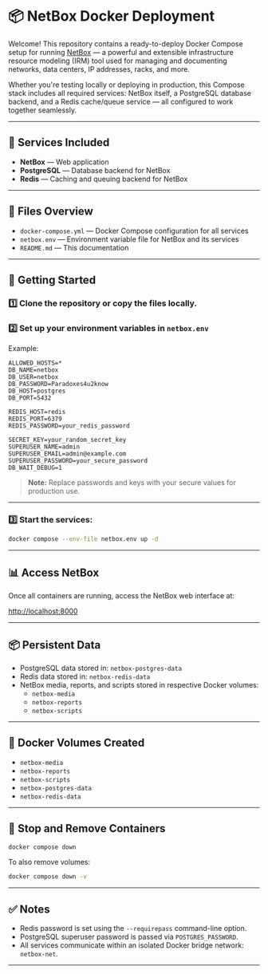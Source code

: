 
# 📦 NetBox Docker Deployment

Welcome! This repository contains a ready-to-deploy Docker Compose setup for running [NetBox](https://netbox.dev/) — a powerful and extensible infrastructure resource modeling (IRM) tool used for managing and documenting networks, data centers, IP addresses, racks, and more.

Whether you're testing locally or deploying in production, this Compose stack includes all required services: NetBox itself, a PostgreSQL database backend, and a Redis cache/queue service — all configured to work together seamlessly.

---


## 📑 Services Included

- **NetBox** — Web application
- **PostgreSQL** — Database backend for NetBox
- **Redis** — Caching and queuing backend for NetBox

---

## 📁 Files Overview

- `docker-compose.yml` — Docker Compose configuration for all services
- `netbox.env` — Environment variable file for NetBox and its services
- `README.md` — This documentation

---

## 🚀 Getting Started

### 1️⃣ Clone the repository or copy the files locally.

### 2️⃣ Set up your environment variables in `netbox.env`

Example:
```env
ALLOWED_HOSTS=*
DB_NAME=netbox
DB_USER=netbox
DB_PASSWORD=Paradoxes4u2know
DB_HOST=postgres
DB_PORT=5432

REDIS_HOST=redis
REDIS_PORT=6379
REDIS_PASSWORD=your_redis_password

SECRET_KEY=your_random_secret_key
SUPERUSER_NAME=admin
SUPERUSER_EMAIL=admin@example.com
SUPERUSER_PASSWORD=your_secure_password
DB_WAIT_DEBUG=1
```

> **Note:** Replace passwords and keys with your secure values for production use.

---

### 3️⃣ Start the services:

```bash
docker compose --env-file netbox.env up -d
```

---

## 📊 Access NetBox

Once all containers are running, access the NetBox web interface at:

[http://localhost:8000](http://localhost:8000)

---

## 📦 Persistent Data

- PostgreSQL data stored in: `netbox-postgres-data`
- Redis data stored in: `netbox-redis-data`
- NetBox media, reports, and scripts stored in respective Docker volumes:
  - `netbox-media`
  - `netbox-reports`
  - `netbox-scripts`

---

## 📑 Docker Volumes Created

- `netbox-media`
- `netbox-reports`
- `netbox-scripts`
- `netbox-postgres-data`
- `netbox-redis-data`

---

## 📌 Stop and Remove Containers

```bash
docker compose down
```

To also remove volumes:

```bash
docker compose down -v
```

---

## ✅ Notes

- Redis password is set using the `--requirepass` command-line option.
- PostgreSQL superuser password is passed via `POSTGRES_PASSWORD`.
- All services communicate within an isolated Docker bridge network: `netbox-net`.

---

